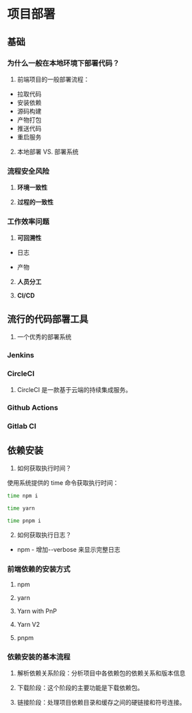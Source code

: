 # 项目部署

## 基础

### 为什么一般在本地环境下部署代码？

1. 前端项目的一般部署流程：

- 拉取代码
- 安装依赖
- 源码构建
- 产物打包
- 推送代码
- 重启服务

2. 本地部署 VS. 部署系统

### 流程安全风险

1. **环境一致性**

2. **过程的一致性**

### 工作效率问题

1. **可回溯性**

- 日志

- 产物

2. **人员分工**

3. **CI/CD**

## 流行的代码部署工具

1. 一个优秀的部署系统

### Jenkins

### CircleCI

1. CircleCI 是一款基于云端的持续集成服务。

### Github Actions

### Gitlab CI

## 依赖安装

1. 如何获取执行时间？

使用系统提供的 time 命令获取执行时间：

```sh
time npm i

time yarn

time pnpm i
```

2. 如何获取执行日志？

- npm - 增加--verbose 来显示完整日志

### 前端依赖的安装方式

1. npm

2. yarn

3. Yarn with PnP

4. Yarn V2

5. pnpm

### 依赖安装的基本流程

1. 解析依赖关系阶段：分析项目中各依赖包的依赖关系和版本信息

2. 下载阶段：这个阶段的主要功能是下载依赖包。

3. 链接阶段：处理项目依赖目录和缓存之间的硬链接和符号连接。
